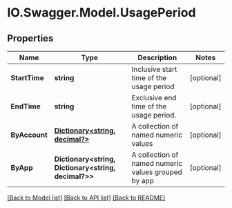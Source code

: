 # IO.Swagger.Model.UsagePeriod
## Properties

Name | Type | Description | Notes
------------ | ------------- | ------------- | -------------
**StartTime** | **string** | Inclusive start time of the usage period | [optional] 
**EndTime** | **string** | Exclusive end time of the usage period. | [optional] 
**ByAccount** | [**Dictionary&lt;string, decimal?&gt;**](BigDecimal.md) | A collection of named numeric values | [optional] 
**ByApp** | **Dictionary&lt;string, Dictionary&lt;string, decimal?&gt;&gt;** | A collection of  named numeric values grouped by app | [optional] 

[[Back to Model list]](../README.md#documentation-for-models) [[Back to API list]](../README.md#documentation-for-api-endpoints) [[Back to README]](../README.md)


